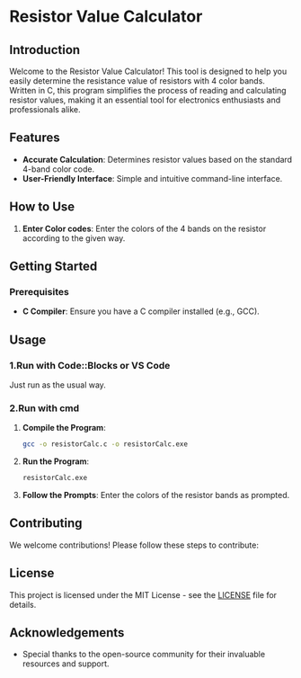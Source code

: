 # Resistor Value Calculator

## Introduction
Welcome to the Resistor Value Calculator! This tool is designed to help you easily determine the resistance value of resistors with 4 color bands. Written in C, this program simplifies the process of reading and calculating resistor values, making it an essential tool for electronics enthusiasts and professionals alike.

## Features
- **Accurate Calculation**: Determines resistor values based on the standard 4-band color code.
- **User-Friendly Interface**: Simple and intuitive command-line interface.

## How to Use
1. **Enter Color codes**: Enter the colors of the 4 bands on the resistor according to the given way.

## Getting Started
### Prerequisites
- **C Compiler**: Ensure you have a C compiler installed (e.g., GCC).

## Usage
### 1.Run with Code::Blocks or VS Code
Just run as the usual way.
### 2.Run with cmd
1. **Compile the Program**:
    ```sh
    gcc -o resistorCalc.c -o resistorCalc.exe
    ```
2. **Run the Program**:
    ```sh
    resistorCalc.exe
    ```
3. **Follow the Prompts**: Enter the colors of the resistor bands as prompted.

## Contributing
We welcome contributions! Please follow these steps to contribute:

## License
This project is licensed under the MIT License - see the [LICENSE](LICENSE) file for details.

## Acknowledgements
- Special thanks to the open-source community for their invaluable resources and support.
